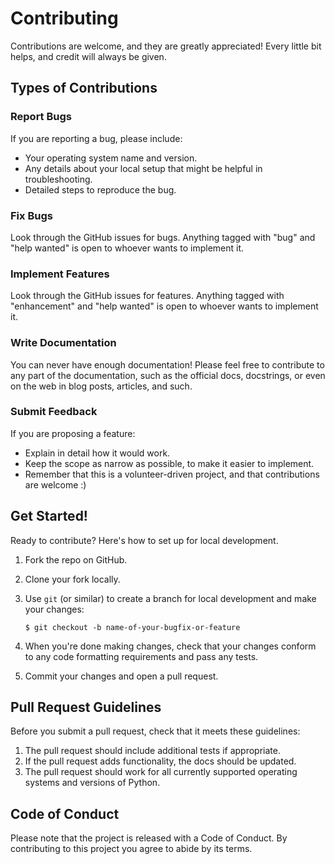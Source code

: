 # Contributing

Contributions are welcome, and they are greatly appreciated! Every
little bit helps, and credit will always be given.

## Types of Contributions

### Report Bugs

If you are reporting a bug, please include:

-   Your operating system name and version.
-   Any details about your local setup that might be helpful in
    troubleshooting.
-   Detailed steps to reproduce the bug.

### Fix Bugs

Look through the GitHub issues for bugs. Anything tagged with "bug" and
"help wanted" is open to whoever wants to implement it.

### Implement Features

Look through the GitHub issues for features. Anything tagged with
"enhancement" and "help wanted" is open to whoever wants to implement
it.

### Write Documentation

You can never have enough documentation! Please feel free to contribute
to any part of the documentation, such as the official docs, docstrings,
or even on the web in blog posts, articles, and such.

### Submit Feedback

If you are proposing a feature:

-   Explain in detail how it would work.
-   Keep the scope as narrow as possible, to make it easier to
    implement.
-   Remember that this is a volunteer-driven project, and that
    contributions are welcome :)

## Get Started!

Ready to contribute? Here's how to set up for local development.

1.  Fork the repo on GitHub.

2.  Clone your fork locally.

3.  Use `git` (or similar) to create a branch for local development and
    make your changes:

    ``` console
    $ git checkout -b name-of-your-bugfix-or-feature
    ```

4.  When you're done making changes, check that your changes conform to
    any code formatting requirements and pass any tests.

5.  Commit your changes and open a pull request.

## Pull Request Guidelines

Before you submit a pull request, check that it meets these guidelines:

1.  The pull request should include additional tests if appropriate.
2.  If the pull request adds functionality, the docs should be updated.
3.  The pull request should work for all currently supported operating
    systems and versions of Python.

## Code of Conduct

Please note that the project is released with a Code of Conduct. By
contributing to this project you agree to abide by its terms.

